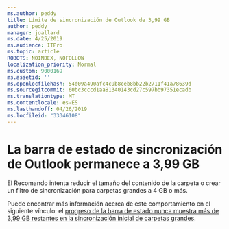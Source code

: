```yaml
---
ms.author: peddy
title: Límite de sincronización de Outlook de 3,99 GB
author: peddy
manager: joallard
ms.date: 4/25/2019
ms.audience: ITPro
ms.topic: article
ROBOTS: NOINDEX, NOFOLLOW
localization_priority: Normal
ms.custom: 9000169
ms.assetid: ''
ms.openlocfilehash: 54d09a490afc4c9b8ceb8bb22b2711f41a78639d
ms.sourcegitcommit: 60bc3cccd1aa81340143cd27c597bb97351ecadb
ms.translationtype: MT
ms.contentlocale: es-ES
ms.lasthandoff: 04/26/2019
ms.locfileid: "33346108"
---
```

# <a name="outlook-sync-status-bar-remains-at-399-gb"></a>La barra de estado de sincronización de Outlook permanece a 3,99 GB
El Recomando intenta reducir el tamaño del contenido de la carpeta o crear un filtro de sincronización para carpetas grandes a 4 GB o más.

Puede encontrar más información acerca de este comportamiento en el siguiente vínculo: el [progreso de la barra de estado nunca muestra más de 3,99 GB restantes en la sincronización inicial de carpetas grandes](https://support.microsoft.com/en-us/help/2738323/status-bar-progress-never-shows-more-than-3-99-gb-remaining-on-initial).